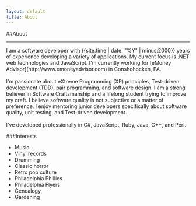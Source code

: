 ```yaml
---
layout: default
title: About
---
```

##About
<hr/>
I am a software developer with {{site.time | date: "%Y" | minus:2000}}  years of experience developing a variety of
applications. My current focus is .NET web technologies and JavaScript.
I'm currently working for [eMoney Advisor](http://www.emoneyadvisor.com) in Conshohocken, PA.
<br/><br/>
I'm passionate about eXtreme Programming (XP) principles, Test-driven development (TDD), pair programming, and software design. I am a strong believer in Software Craftsmanship and a lifelong student trying to improve my craft. I believe software quality is not subjective or a matter of preference. I enjoy mentoring junior developers specifically about software quality, unit testing, and Test-driven development.
<br/><br/>
I've developed professionally in C#, JavaScript, Ruby, Java, C++, and Perl.

###Interests
* Music
* Vinyl records
* Drumming
* Classic horror
* Retro pop culture
* Philadelphia Phillies
* Philadelphia Flyers
* Genealogy
* Gardening
